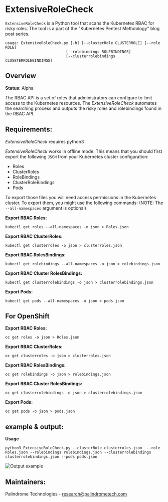 # ExtensiveRoleCheck

`ExtensiveRoleCheck` is a Python tool that scans the Kubernetes RBAC for risky roles. The tool is a part of the "Kubernetes Pentest Methdology" blog post series.
```
usage: ExtensiveRoleCheck.py [-h] [--clusterRole CLUSTERROLE] [--role ROLE]  
                           [--rolebindings ROLEBINDINGS]  
                           [--clusterrolebindings CLUSETERROLEBINDINGS]
```


## Overview

**Status**: Alpha

The RBAC API is a set of roles that administrators can configure to limit access to the Kubernetes resources. The *ExtensiveRoleCheck* automates the searching process and outputs the risky roles and rolebindings found in the RBAC API. 

## Requirements:
*ExtensiveRoleCheck* requires python3

*ExtensiveRoleCheck* works in offline mode. This means that you should first export the following `JSON` from your Kubernetes cluster configuration:

 - Roles 
 - ClusterRoles 
 - RoleBindings 
 - ClusterRoleBindings
 - Pods

To export those files you will need access permissions in the Kubernetes cluster. To export them, you might use the following commands:
(NOTE: The `--all-namespaces` argument is optional)

**Export RBAC Roles:**
```
kubectl get roles --all-namespaces -o json > Roles.json
```
**Export RBAC ClusterRoles:**
```
kubectl get clusterroles -o json > clusterroles.json
```
**Export RBAC RolesBindings:**
```
kubectl get rolebindings --all-namespaces -o json > rolebindings.json
```
**Export RBAC Cluster RolesBindings:**
```
kubectl get clusterrolebindings -o json > clusterrolebindings.json
```
**Export Pods:**
```
kubectl get pods --all-namespaces -o json > pods.json
```
## For OpenShift ##

**Export RBAC Roles:**
```
oc get roles -o json > Roles.json
```
**Export RBAC ClusterRoles:**
```
oc get clusterroles -o json > clusterroles.json
```
**Export RBAC RolesBindings:**
```
oc get rolebindings -o json > rolebindings.json
```
**Export RBAC Cluster RolesBindings:**
```
oc get clusterrolebindings -o json > clusterrolebindings.json
```
**Export Pods:**
```
oc get pods -o json > pods.json
```
##  example & output:
**Usage**
```
python3 ExtensiveRoleCheck.py --clusterRole clusterroles.json  --role Roles.json --rolebindings rolebindings.json --clusterrolebindings clusterrolebindings.json --pods pods.json
```
![Output example](https://github.com/cyberark/kubernetes-rbac-audit/blob/master/output-example.png)

##  Maintainers:
Palindrome Technologies - research@palindrometech.com



